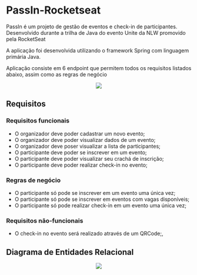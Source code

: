 # PassIn-Rocketseat

PassIn é um projeto de gestão de eventos e check-in de participantes. 
Desenvolvido durante a trilha de Java do evento Unite da NLW promovido pela RocketSeat

A aplicação foi desenvolvida utilizando o framework Spring com linguagem primária Java.

Aplicação consiste em 6 endpoint que permitem todos os requisitos listados abaixo, assim como as regras de negócio

<div align="center">
  <img src="https://github.com/LeitGCastro/PassIn/assets/105824200/b30f04fb-ff93-41b1-9512-cb5d12cc2bce">
</div>

## Requisitos
### Requisitos funcionais

- O organizador deve poder cadastrar um novo evento;
- O organizador deve poder visualizar dados de um evento;
- O organizador deve poser visualizar a lista de participantes;
- O participante deve poder se inscrever em um evento;
- O participante deve poder visualizar seu crachá de inscrição;
- O participante deve poder realizar check-in no evento;

### Regras de negócio

- O participante só pode se inscrever em um evento uma única vez;
- O participante só pode se inscrever em eventos com vagas disponíveis;
- O participante só pode realizar check-in em um evento uma única vez;

### Requisitos não-funcionais

- O check-in no evento será realizado através de um QRCode;,

## Diagrama de Entidades Relacional
<div align="center">
  <img src="https://github.com/LeitGCastro/PassIn/assets/105824200/ecd990c3-48bb-4645-96df-c4bac3d24fa8">
</div>

